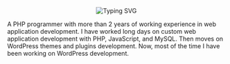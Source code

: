 <div align="center">
<img src="https://readme-typing-svg.herokuapp.com?font=Fira+Code&weight=600&size=25&pause=1000&color=14122F&background=44DFFF00&center=true&vCenter=true&width=700&lines=Hi%F0%9F%99%8B%F0%9F%8F%BB%E2%80%8D%E2%99%82%EF%B8%8F%2CThis+is+Sharif%F0%9F%A4%93+;I'm+Working+on+Web-based+Software+Solutions%F0%9F%92%BB" alt="Typing SVG" />
</div>

A PHP programmer with more than 2 years of working experience in web application development. I have worked long days on custom web application development with PHP, JavaScript, and MySQL. Then moves on WordPress themes and plugins development. Now, most of the time I have been working on WordPress development.
